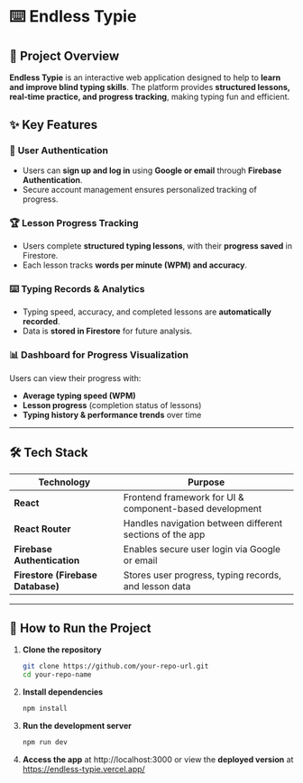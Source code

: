 # ⌨️ **Endless Typie**

## 🎯 **Project Overview**  
 **Endless Typie** is an interactive web application designed to help to **learn and improve blind typing skills**. The platform provides **structured lessons, real-time practice, and progress tracking**, making typing fun and efficient.  

## ✨ **Key Features**  

### 🔐 **User Authentication**  
- Users can **sign up and log in** using **Google or email** through **Firebase Authentication**.  
- Secure account management ensures personalized tracking of progress.  

### 🏆 **Lesson Progress Tracking**  
- Users complete **structured typing lessons**, with their **progress saved** in Firestore.  
- Each lesson tracks **words per minute (WPM) and accuracy**.  

### ⌨️ **Typing Records & Analytics**  
- Typing speed, accuracy, and completed lessons are **automatically recorded**.  
- Data is **stored in Firestore** for future analysis.  

### 📊 **Dashboard for Progress Visualization**  
Users can view their progress with:  
- **Average typing speed (WPM)**  
- **Lesson progress** (completion status of lessons)  
- **Typing history & performance trends** over time  

---

## 🛠️ **Tech Stack**  

| **Technology**  | **Purpose**  |  
|----------------|-------------|  
| **React**  | Frontend framework for UI & component-based development  |  
| **React Router**  | Handles navigation between different sections of the app  |  
| **Firebase Authentication**  | Enables secure user login via Google or email  |  
| **Firestore (Firebase Database)**  | Stores user progress, typing records, and lesson data  |  

---

## 🚀 **How to Run the Project**  

1. **Clone the repository**  
   ```bash
   git clone https://github.com/your-repo-url.git
   cd your-repo-name
   ```

2. **Install dependencies**  
   ```bash
   npm install
   ```

3. **Run the development server**  
   ```bash
   npm run dev
   ```

4. **Access the app** at http://localhost:3000 or view the **deployed version** at https://endless-typie.vercel.app/
